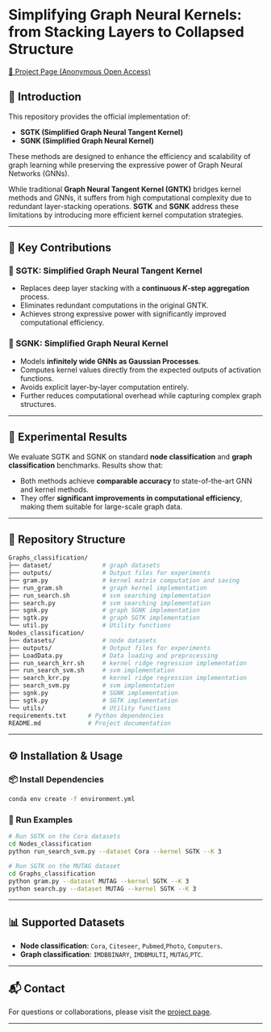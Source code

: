 


# Simplifying Graph Neural Kernels:  from Stacking Layers to Collapsed Structure

[🔗 Project Page (Anonymous Open Access)](https://anonymous.4open.science/r/SGNK-1CE4/)

## 🧠 Introduction

This repository provides the official implementation of:

- **SGTK (Simplified Graph Neural Tangent Kernel)**
- **SGNK (Simplified Graph Neural Kernel)**

These methods are designed to enhance the efficiency and scalability of graph learning while preserving the expressive power of Graph Neural Networks (GNNs).

While traditional **Graph Neural Tangent Kernel (GNTK)** bridges kernel methods and GNNs, it suffers from high computational complexity due to redundant layer-stacking operations. **SGTK** and **SGNK** address these limitations by introducing more efficient kernel computation strategies.

---

## 🚀 Key Contributions

### 🔷 SGTK: Simplified Graph Neural Tangent Kernel

- Replaces deep layer stacking with a **continuous $K$-step aggregation** process.
- Eliminates redundant computations in the original GNTK.
- Achieves strong expressive power with significantly improved computational efficiency.

### 🔷 SGNK: Simplified Graph Neural Kernel

- Models **infinitely wide GNNs as Gaussian Processes**.
- Computes kernel values directly from the expected outputs of activation functions.
- Avoids explicit layer-by-layer computation entirely.
- Further reduces computational overhead while capturing complex graph structures.

---

## 🧪 Experimental Results

We evaluate SGTK and SGNK on standard **node classification** and **graph classification** benchmarks. Results show that:

- Both methods achieve **comparable accuracy** to state-of-the-art GNN and kernel methods.
- They offer **significant improvements in computational efficiency**, making them suitable for large-scale graph data.

---

## 📁 Repository Structure

```bash
Graphs_classification/
├── dataset/              # graph datasets
├── outputs/              # Output files for experiments 
├── gram.py               # kernel matrix computation and saving
├── run_gram.sh           # graph kernel implementation
├── run_search.sh         # svm searching implementation
├── search.py             # svm searching implementation
├── sgnk.py               # graph SGNK implementation
├── sgtk.py               # graph SGTK implementation
└── util.py               # Utility functions
Nodes_classification/
├── datasets/             # node datasets
├── outputs/              # Output files for experiments 
├── LoadData.py           # Data loading and preprocessing
├── run_search_krr.sh     # kernel ridge regression implementation
├── run_search_svm.sh     # svm implementation
├── search_krr.py         # kernel ridge regression implementation
├── search_svm.py         # svm implementation
├── sgnk.py               # SGNK implementation
├── sgtk.py               # SGTK implementation
└── utils/                # Utility functions
requirements.txt      # Python dependencies
README.md             # Project documentation

```

---

## ⚙️ Installation & Usage

### 📦 Install Dependencies


<!-- git clone https://anonymous.4open.science/r/SGNK-1CE4/
cd SGNK -->
```bash
conda env create -f environment.yml
```

### 🚀 Run Examples

```bash
# Run SGTK on the Cora datasets
cd Nodes_classification
python run_search_svm.py --dataset Cora --kernel SGTK --K 3

# Run SGTK on the MUTAG dataset
cd Graphs_classification
python gram.py --dataset MUTAG --kernel SGTK --K 3
python search.py --dataset MUTAG --kernel SGTK --K 3
```

---

## 📊 Supported Datasets

- **Node classification**: `Cora`, `Citeseer`, `Pubmed`,`Photo`, `Computers`.
- **Graph classification**: `IMDBBINARY`, `IMDBMULTI`, `MUTAG`,`PTC`.

<!-- --- -->

<!-- ## 📜 Citation

If you find this work helpful, please cite:

```bibtex
@article{sgnk2024,
  title={Simplified Graph Neural Kernel: Efficient and Expressive Graph Learning},
  author={Anonymous},
  journal={Preprint},
  year={2024},
  url={https://anonymous.4open.science/r/SGNK-1CE4/}
}
``` -->

---

## 📬 Contact

For questions or collaborations, please visit the [project page](https://anonymous.4open.science/r/SGNK-1CE4/).

---

<!-- ## 📝 License

This project is released under an open-source license. See the `LICENSE` file for details.

License: [MIT](./LICENSE) © 2025 WANG Lin -->
